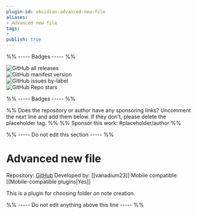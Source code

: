 ```yaml
---
plugin-id: obsidian-advanced-new-file
aliases:
- Advanced new file
tags: 
- 
publish: true
---
```


%% ----- Badges ----- %%

![GitHub all releases](https://img.shields.io/github/downloads/vanadium23/obsidian-advanced-new-file/total?color=573E7A&logo=github&style=for-the-badge)   
![GitHub manifest version](https://img.shields.io/github/manifest-json/v/vanadium23/obsidian-advanced-new-file?color=573E7A&logo=github&style=for-the-badge)   
![GitHub issues by-label](https://img.shields.io/github/issues/vanadium23/obsidian-advanced-new-file/help%20wanted?color=573E7A&logo=github&style=for-the-badge)   
![GitHub Repo stars](https://img.shields.io/github/stars/vanadium23/obsidian-advanced-new-file?color=573E7A&logo=github&style=for-the-badge)

%% ----- Badges ----- %%

%% Does the repository or author have any sponsoring links? Uncomment the next line and add them below. If they don't, please delete the placeholder tag. %%
%% Sponsor this work: #placeholder/author %%

%% ----- Do not edit this section ----- %%

# Advanced new file

Repository: [GitHub](https://github.com/vanadium23/obsidian-advanced-new-file)
Developed by: [[vanadium23]]
Mobile compatible: [[Mobile-compatible plugins|Yes]]

This is a plugin for choosing folder on note creation.

%% ----- Do not edit anything above this line ----- %% 

